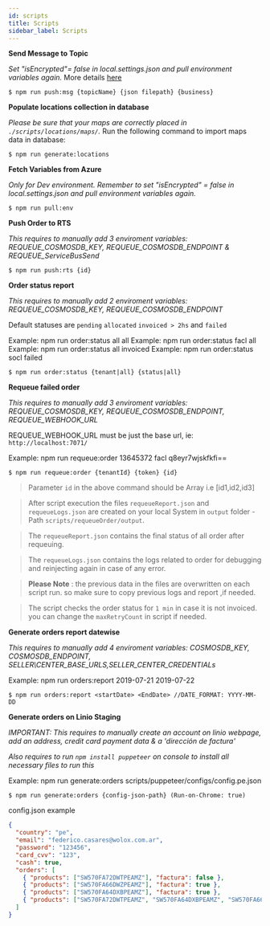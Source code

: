 ```yaml
---
id: scripts
title: Scripts
sidebar_label: Scripts
---
```


**Send Message to Topic**

_Set "isEncrypted"= false in local.settings.json and pull environment variables again._ More details [here](https://fala.cl/adessa/thor/serverless/wikis/How-test-on-local-env)

```shell
$ npm run push:msg {topicName} {json filepath} {business}
```
**Populate locations collection in database**

_Please be sure that your maps are correctly placed in `./scripts/locations/maps/`._ Run the following command to import maps data in database:
```shell
$ npm run generate:locations
```
**Fetch Variables from Azure**

_Only for Dev environment. Remember to set "isEncrypted" = false in local.settings.json and pull environment variables again._ 

```shell
$ npm run pull:env
```
**Push Order to RTS**

_This requires to manually add 3 enviroment variables: REQUEUE\_COSMOSDB\_KEY, REQUEUE\_COSMOSDB\_ENDPOINT & REQUEUE\_ServiceBusSend_ 

```shell
$ npm run push:rts {id}
```
**Order status report**

_This requires to manually add 2 enviroment variables: REQUEUE\_COSMOSDB\_KEY, REQUEUE\_COSMOSDB\_ENDPOINT_ 

Default statuses are `pending` `allocated` `invoiced > 2hs` and `failed`

Example: npm run order:status all all
Example: npm run order:status facl all
Example: npm run order:status all invoiced
Example: npm run order:status socl failed

```shell
$ npm run order:status {tenant|all} {status|all}
```
**Requeue failed order**

_This requires to manually add 3 enviroment variables: REQUEUE\_COSMOSDB\_KEY, REQUEUE\_COSMOSDB\_ENDPOINT, REQUEUE\_WEBHOOK\_URL_

REQUEUE_WEBHOOK_URL must be just the base url, ie: `http://localhost:7071/`

Example: npm run requeue:order 13645372 facl q8eyr7wjskfkfi==

```shell
$ npm run requeue:order {tenantId} {token} {id}
```
> Parameter `id` in the above command should be Array i.e [id1,id2,id3]

> After script execution the files `requeueReport.json` and `requeueLogs.json` are created on your local System in `output` folder - Path `scripts/requeueOrder/output`.

> The `requeueReport.json` contains the final status of all order after requeuing.

> The `requeueLogs.json` contains the logs related to order for debugging and reinjecting again in case of any error.

> <b>Please Note</b> : the previous data in the files are overwritten on each script run. so make sure to copy previous logs and report ,if needed.

> The script checks the order status for `1 min` in case it is not invoiced. you can change the `maxRetryCount` in script if needed.

**Generate orders report datewise**

_This requires to manually add 4 enviroment variables: COSMOSDB\_KEY, COSMOSDB\_ENDPOINT, SELLER\CENTER\_BASE\_URLS,SELLER\_CENTER\_CREDENTIALs_

Example: npm run orders:report  2019-07-21 2019-07-22

```shell
$ npm run orders:report <startDate> <EndDate> //DATE_FORMAT: YYYY-MM-DD
```

**Generate orders on Linio Staging**

_IMPORTANT: This requires to manually create an account on linio webpage, add an address, credit card payment data & a 'dirección de factura'_

_Also requires to run `npm install puppeteer` on console to install all necessary files to run this_

Example: npm run generate:orders scripts/puppeteer/configs/config.pe.json

```shell
$ npm run generate:orders {config-json-path} (Run-on-Chrome: true)
```

config.json example

```json
{
  "country": "pe",
  "email": "federico.casares@wolox.com.ar",
  "password": "123456",
  "card_cvv": "123",
  "cash": true,
  "orders": [
    { "products": ["SW570FA72DWTPEAMZ"], "factura": false },
    { "products": ["SW570FA66DWZPEAMZ"], "factura": true },
    { "products": ["SW570FA64DXBPEAMZ"], "factura": true },
    { "products": ["SW570FA72DWTPEAMZ", "SW570FA64DXBPEAMZ", "SW570FA66DWZPEAMZ"], "factura": false }
  ]
}
```
